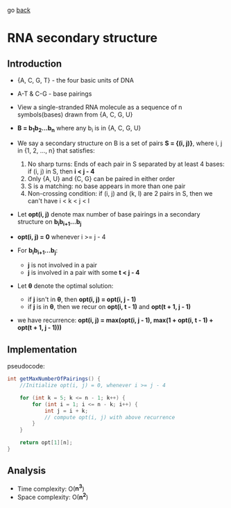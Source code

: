 go [back](DP-MENU.md)

# __RNA secondary structure__

## __Introduction__

* {A, C, G, T} - the four basic units of DNA
* A-T & C-G - base pairings
* View a single-stranded RNA molecule as a sequence of n symbols(bases) drawn from {A, C, G, U} 
* **B = b<sub>1</sub>b<sub>2</sub>...b<sub>n</sub>** where any b<sub>i</sub> is in {A, C, G, U}
* We say a secondary structure on B is a set of pairs **S = {(i, j)}**, where i, j in {1, 2, ..., n} that satisfies:
    1. No sharp turns: Ends of each pair in S separated by at least 4 bases: if (i, j) in S, then **i < j - 4**
    2. Only {A, U} and {C, G} can be paired in either order
    3. S is a matching: no base appears in more than one pair 
    4. Non-crossing condition: if (i, j) and (k, l) are 2 pairs in S, then we can't have i < k < j < l

* Let **opt(i, j)** denote max number of base pairings in a secondary structure on **b<sub>i</sub>b<sub>i+1</sub>...b<sub>j</sub>**
* **opt(i, j) = 0** whenever i >= j - 4
* For **b<sub>i</sub>b<sub>i+1</sub>...b<sub>j</sub>**:
    * **j** is not involved in a pair
    * **j** is involved in a pair with some **t < j - 4**
* Let **&theta;** denote the optimal solution:
    * if **j** isn't in **&theta;**, then **opt(i, j) = opt(i, j - 1)**
    * if **j** is in **&theta;**, then we recur on **opt(i, t - 1)** and **opt(t + 1, j - 1)**

* we have recurrence: **opt(i, j) = max(opt(i, j - 1), max(1 + opt(i, t - 1) + opt(t + 1, j - 1)))**

## __Implementation__
 
pseudocode:
```java
int getMaxNumberOfPairings() {
    //Initialize opt(i, j) = 0, whenever i >= j - 4

    for (int k = 5; k <= n - 1; k++) {
        for (int i = 1; i <= n - k; i++) {
            int j = i + k;
            // compute opt(i, j) with above recurrence
        }
    }

    return opt[1][n];
}
```

## __Analysis__

* Time complexity: O(**n<sup>3</sup>**)
* Space complexity: O(**n<sup>2</sup>**)